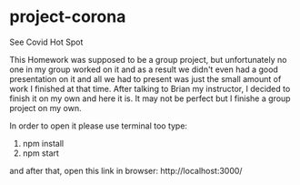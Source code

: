 # project-corona

See Covid Hot Spot

This Homework was supposed to be a group project, but unfortunately no one in my group worked on it and as a result we didn't even had a good presentation on it and all we had to present was just the small amount of work I finished at that time. After talking to Brian my instructor, I decided to finish it on my own and here it is. It may not be perfect but I finishe a group project on my own.

In order to open it please use terminal too type:

1. npm install
2. npm start

and after that, open this link in browser: http://localhost:3000/
